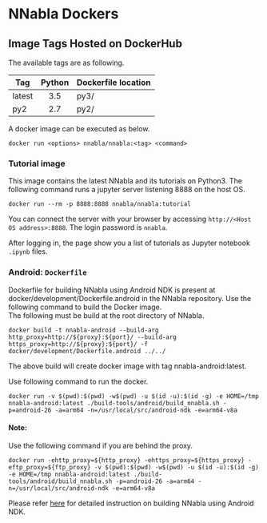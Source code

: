 # NNabla Dockers

## Image Tags Hosted on DockerHub

The available tags are as following.

| Tag    | Python | Dockerfile location |
| ------ |:------:|:------------------- |
| latest | 3.5    | py3/                |
| py2    | 2.7    | py2/                |

A docker image can be executed as below.

```
docker run <options> nnabla/nnabla:<tag> <command>
```

### Tutorial image

This image contains the latest NNabla and its tutorials on Python3.
The following command runs a jupyter server listening 8888 on the host OS.

```
docker run --rm -p 8888:8888 nnabla/nnabla:tutorial
```

You can connect the server with your browser by accessing
`http://<Host OS address>:8888`. The login password is `nnabla`.

After logging in, the page show you a list of tutorials as Jupyter notebook `.ipynb` files.

### Android: `Dockerfile`
Dockerfile for building NNabla using Android NDK is present at docker/development/Dockerfile.android in the NNabla repository.
Use the following command to build the Docker image.  
The following must be build at the root directory of NNabla.  
```
docker build -t nnabla-android --build-arg http_proxy=http://${proxy}:${port}/ --build-arg https_proxy=http://${proxy}:${port}/ -f docker/development/Dockerfile.android ../../
```
The above build will create docker image with tag nnabla-android:latest.

Use following command to run the docker.  
```
docker run -v $(pwd):$(pwd) -w$(pwd) -u $(id -u):$(id -g) -e HOME=/tmp nnabla-android:latest ./build-tools/android/build_nnabla.sh -p=android-26 -a=arm64 -n=/usr/local/src/android-ndk -e=arm64-v8a
```
#### Note:
Use the following command if you are behind the proxy.
```
docker run -ehttp_proxy=${http_proxy} -ehttps_proxy=${https_proxy} -eftp_proxy=${ftp_proxy} -v $(pwd):$(pwd) -w$(pwd) -u $(id -u):$(id -g) -e HOME=/tmp nnabla-android:latest ./build-tools/android/build_nnabla.sh -p=android-26 -a=arm64 -n=/usr/local/src/android-ndk -e=arm64-v8a
```

Please refer [here](https://github.com/sony/nnabla/tree/master/doc/build/build_android.md) for detailed instruction on building NNabla using Android NDK.  



